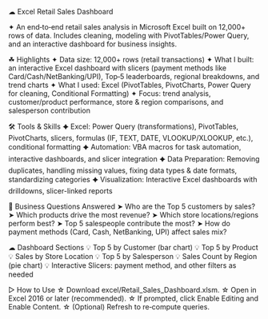 ☁︎ Excel Retail Sales Dashboard

✦ An end‑to‑end retail sales analysis in Microsoft Excel built on 12,000+ rows of data. Includes cleaning, modeling with PivotTables/Power Query, and an interactive dashboard for business    insights.


☘︎ Highlights
✦ Data size: 12,000+ rows (retail transactions)
✦ What I built: an interactive Excel dashboard with slicers (payment methods like Card/Cash/NetBanking/UPI), Top‑5 leaderboards, regional breakdowns, and trend charts
✦ What I used: Excel (PivotTables, PivotCharts, Power Query for cleaning, Conditional Formatting)
✦ Focus: trend analysis, customer/product performance, store & region comparisons, and salesperson contribution


🛠 Tools & Skills
✦ Excel: Power Query (transformations), PivotTables, PivotCharts, slicers, formulas (IF, TEXT, DATE, VLOOKUP/XLOOKUP, etc.), conditional formatting
✦ Automation: VBA macros for task automation, interactive dashboards, and slicer integration
✦ Data Preparation: Removing duplicates, handling missing values, fixing data types & date formats, standardizing categories
✦ Visualization: Interactive Excel dashboards with drilldowns, slicer-linked reports


🔎︎ Business Questions Answered
➤ Who are the Top 5 customers by sales?
➤ Which products drive the most revenue?
➤ Which store locations/regions perform best?
➤ Top 5 salespeople contribute the most?
➤ How do payment methods (Card, Cash, NetBanking, UPI) affect sales mix?


☁︎ Dashboard Sections
💡 Top 5 by Customer (bar chart)
💡 Top 5 by Product
💡 Sales by Store Location
💡 Top 5 by Salesperson
💡 Sales Count by Region (pie chart)
💡 Interactive Slicers: payment method, and other filters as needed


▷ How to Use
☆ Download excel/Retail_Sales_Dashboard.xlsm.
☆ Open in Excel 2016 or later (recommended).
☆ If prompted, click Enable Editing and Enable Content.
☆ (Optional) Refresh to re‑compute queries.


